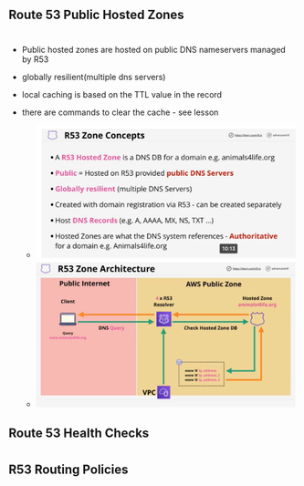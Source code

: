 ## Route 53 Public Hosted Zones

#

- Public hosted zones are hosted on public DNS nameservers managed by R53
- globally resilient(multiple dns servers)
- local caching is based on the TTL value in the record
- there are commands to clear the cache - see lesson

  - ![r53 concepts](img/r53concepts.png)
  - ![r53 architecture](img/r53architecture.png)

## Route 53 Health Checks

#

## R53 Routing Policies

#

